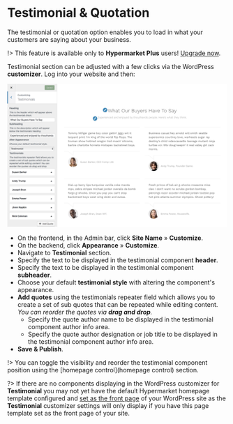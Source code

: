 # Testimonial & Quotation

The testimonial or quotation option enables you to load in what your customers are saying about your business.

!> This feature is available only to **Hypermarket Plus** users! [Upgrade now](https://www.mypreview.one).

Testimonial section can be adjusted with a few clicks via the WordPress **customizer**. Log into your website and then:

![Testimonial & Quotation](img/testimonials-quotation.png)

* On the frontend, in the Admin bar, click **Site Name** » **Customize**.
* On the backend, click **Appearance** » **Customize**.
* Navigate to **Testimonial** section.
* Specify the text to be displayed in the testimonial component **header**.
* Specify the text to be displayed in the testimonial component **subheader**.
* Choose your default **testimonial style** with altering the component's appearance.
* **Add quotes** using the testimonials repeater field which allows you to create a set of sub quotes that can be repeated while editing content.<br/>
*You can reorder the quotes via **drag and drop**.*
  * Specify the quote author name to be displayed in the testimonial component author info area.
  * Specify the quote author designation or job title to be displayed in the testimonial component author info area.
* **Save & Publish**.

!> You can toggle the visibility and reorder the testimonial component position using the [homepage control](homepage control) section.

?> If there are no components displaying in the WordPress customizer for **Testimonial** you may not yet have the default Hypermarket homepage template configured and [set as the front page](setup-homepage-template) of your WordPress site as the **Testimonial** customizer settings will only display if you have this page template set as the front page of your site. 
